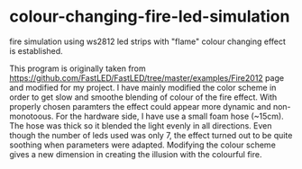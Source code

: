# colour-changing-fire-led-simulation
fire simulation using ws2812 led strips with "flame" colour changing effect is established.

This program is originally taken from https://github.com/FastLED/FastLED/tree/master/examples/Fire2012 page and modified for my project.
I have mainly modified the color scheme in order to get slow and smoothe blending of colour of the fire effect. With properly chosen paramters the effect could appear more dynamic and non-monotoous. 
For the hardware side, I have use a small foam hose (~15cm). The hose was thick so it blended the light evenly in all directions. Even though the number of leds used was only 7, the effect turned out to be quite soothing when parameters were adapted.
Modifying the colour scheme gives a new dimension in creating the illusion with the colourful fire.
